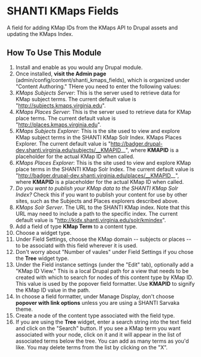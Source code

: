 # SHANTI KMaps Fields

A field for adding KMap IDs from the KMaps API to Drupal assets and updating the KMaps Index.

## How To Use This Module

1. Install and enable as you would any Drupal module.
2. Once installed, **visit the Admin page** (admin/config/content/shanti_kmaps_fields), which is organized under "Content Authoring." THere you need to enter the following values:
  1. *KMaps Subjects Server*: This is the server used to retrieve data for KMap subject terms. The current default value is "http://subjects.kmaps.virginia.edu".
  2. *KMaps Places Server*: This is the server used to retrieve data for KMap place terms. The current default value is "http://places.kmaps.virginia.edu".
  3. *KMaps Subjects Explorer*: This is the site used to view and explore KMap subject terms in the SHANTI KMap Solr Index.
KMaps Places Explorer. The current default value is "http://badger.drupal-dev.shanti.virginia.edu/subjects/__KMAPID__", where __KMAPID__ is a placeholder for the actual KMap ID when called.
  4. *KMaps Places Explorer*: This is the site used to view and explore KMap place terms in the SHANTI KMap Solr Index. The current default value is "http://badger.drupal-dev.shanti.virginia.edu/places/__KMAPID__", where __KMAPID__ is a placeholder for the actual KMap ID when called.
  5. *Do you want to publish your KMap data to the SHANTI KMap Solr Index?* Check this if you want to publish your content for use by other sites, such as the Subjects and Places explorers described above. 
  6. *KMaps Solr Server*. The URL to the SHANTI KMap index. Note that this URL may need to include a path to the specific index. The current default value is "http://kidx.shanti.virginia.edu/solr/kmindex".
7. Add a field of type **KMap Term** to a content type.
  1. Choose a widget type.
  2. Under Field Settings, choose the KMap domain -- subjects or places -- to be associatd with this field wherever it is used.
  3. Don't worry about "Number of vaules" under Field Settings if you chose the **Tree** widget type.
  3. Under the Field instance settings (under the "Edit" tab), optionally add a "KMap ID View." This is a local Drupal path for a view that needs to be created with which to search for nodes of this content type by KMap ID. This value is used by the popover field formatter. Use __KMAPID__ to signify the KMap ID value in the path.
8. In choose a field formatter, under Manage Display, don't choose **popover with link options** unless you are using a SHANTI Sarvaka theme. 
9. Create a node of the content type associated with the field type. 
10. If you are using the **Tree** widget, enter a search string into the text field and click on the "Search" button. If you see a KMap term you want associated with your node, click on it and it will appear in the list of associated terms below the tree. You can add as many terms as you'd like. You may delete terms from the list by clicking on the "X". 
